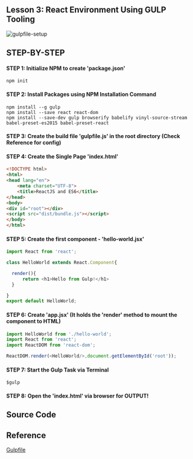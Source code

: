 ## Lesson 3: React Environment Using GULP Tooling

![gulpfile-setup](https://cloud.githubusercontent.com/assets/1716894/21743180/f871d3e6-d522-11e6-8027-a1008fcd87ad.png)

## STEP-BY-STEP

#### STEP 1: Initialize NPM to create 'package.json'
```
npm init
```

#### STEP 2: Install Packages using NPM Installation Command
```
npm install --g gulp
npm install --save react react-dom
npm install --save-dev gulp browserify babelify vinyl-source-stream babel-preset-es2015 babel-preset-react
```

#### STEP 3: Create the build file 'gulpfile.js' in the root directory (Check Reference for config)

#### STEP 4: Create the Single Page 'index.html'
```html
<!DOCTYPE html>
<html>
<head lang="en">
    <meta charset="UTF-8">
    <title>ReactJS and ES6</title>
</head>
<body>
<div id="root"></div>
<script src="dist/bundle.js"></script>
</body>
</html>
```

#### STEP 5: Create the first component - 'hello-world.jsx'
```javascript
import React from 'react';

class HelloWorld extends React.Component{

  render(){
	  return <h1>Hello from Gulp!</h1>
  }

}
export default HelloWorld;
```

#### STEP 6: Create 'app.jsx' (It holds the 'render' method to mount the component to HTML)
```javascript
import HelloWorld from './hello-world';
import React from 'react';
import ReactDOM from 'react-dom';

ReactDOM.render(<HelloWorld/>,document.getElementById('root'));
```

#### STEP 7: Start the Gulp Task via Terminal
```
$gulp
```

#### STEP 8: Open the 'index.html' via browser for OUTPUT!

## Source Code

## Reference
[Gulpfile](https://gist.github.com/santhoshthepro/c12f9a3b725ca984303cddb1df25afc9)
